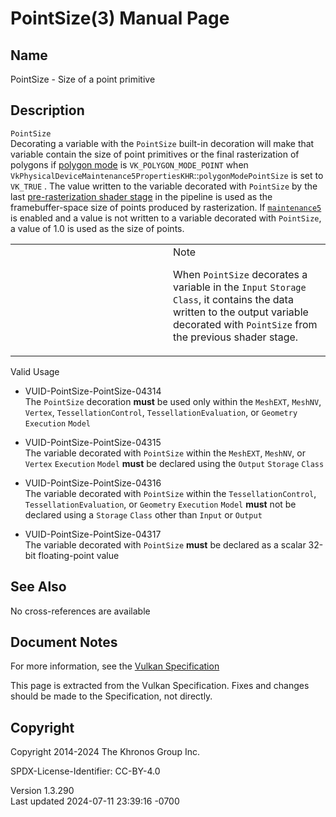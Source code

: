 # PointSize(3) Manual Page

## Name

PointSize - Size of a point primitive



## <a href="#_description" class="anchor"></a>Description

`PointSize`  
Decorating a variable with the `PointSize` built-in decoration will make
that variable contain the size of point primitives or the final
rasterization of polygons if <a
href="https://registry.khronos.org/vulkan/specs/1.3-extensions/html/vkspec.html#primsrast-polygonmode"
target="_blank" rel="noopener">polygon mode</a> is
`VK_POLYGON_MODE_POINT` when
`VkPhysicalDeviceMaintenance5PropertiesKHR`::`polygonModePointSize` is
set to `VK_TRUE` . The value written to the variable decorated with
`PointSize` by the last <a
href="https://registry.khronos.org/vulkan/specs/1.3-extensions/html/vkspec.html#pipelines-graphics-subsets-pre-rasterization"
target="_blank" rel="noopener">pre-rasterization shader stage</a> in the
pipeline is used as the framebuffer-space size of points produced by
rasterization. If <a
href="https://registry.khronos.org/vulkan/specs/1.3-extensions/html/vkspec.html#features-maintenance5"
target="_blank" rel="noopener"><code>maintenance5</code></a> is enabled
and a value is not written to a variable decorated with `PointSize`, a
value of 1.0 is used as the size of points.

<table>
<colgroup>
<col style="width: 50%" />
<col style="width: 50%" />
</colgroup>
<tbody>
<tr>
<td class="icon"><em></em></td>
<td class="content">Note
<p>When <code>PointSize</code> decorates a variable in the
<code>Input</code> <code>Storage</code> <code>Class</code>, it contains
the data written to the output variable decorated with
<code>PointSize</code> from the previous shader stage.</p></td>
</tr>
</tbody>
</table>

Valid Usage

- <a href="#VUID-PointSize-PointSize-04314"
  id="VUID-PointSize-PointSize-04314"></a>
  VUID-PointSize-PointSize-04314  
  The `PointSize` decoration **must** be used only within the `MeshEXT`,
  `MeshNV`, `Vertex`, `TessellationControl`, `TessellationEvaluation`,
  or `Geometry` `Execution` `Model`

- <a href="#VUID-PointSize-PointSize-04315"
  id="VUID-PointSize-PointSize-04315"></a>
  VUID-PointSize-PointSize-04315  
  The variable decorated with `PointSize` within the `MeshEXT`,
  `MeshNV`, or `Vertex` `Execution` `Model` **must** be declared using
  the `Output` `Storage` `Class`

- <a href="#VUID-PointSize-PointSize-04316"
  id="VUID-PointSize-PointSize-04316"></a>
  VUID-PointSize-PointSize-04316  
  The variable decorated with `PointSize` within the
  `TessellationControl`, `TessellationEvaluation`, or `Geometry`
  `Execution` `Model` **must** not be declared using a `Storage` `Class`
  other than `Input` or `Output`

- <a href="#VUID-PointSize-PointSize-04317"
  id="VUID-PointSize-PointSize-04317"></a>
  VUID-PointSize-PointSize-04317  
  The variable decorated with `PointSize` **must** be declared as a
  scalar 32-bit floating-point value

## <a href="#_see_also" class="anchor"></a>See Also

No cross-references are available

## <a href="#_document_notes" class="anchor"></a>Document Notes

For more information, see the <a
href="https://registry.khronos.org/vulkan/specs/1.3-extensions/html/vkspec.html#PointSize"
target="_blank" rel="noopener">Vulkan Specification</a>

This page is extracted from the Vulkan Specification. Fixes and changes
should be made to the Specification, not directly.

## <a href="#_copyright" class="anchor"></a>Copyright

Copyright 2014-2024 The Khronos Group Inc.

SPDX-License-Identifier: CC-BY-4.0

Version 1.3.290  
Last updated 2024-07-11 23:39:16 -0700
